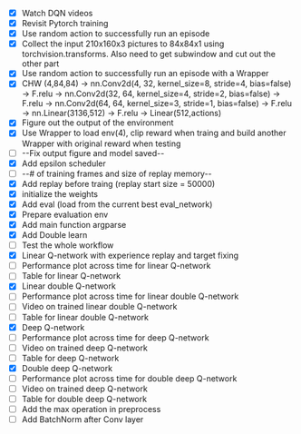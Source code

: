 - [x] Watch DQN videos
- [x] Revisit Pytorch training
- [x] Use random action to successfully run an episode
- [x] Collect the input 210x160x3 pictures to 84x84x1 using torchvision.transforms. Also need to get subwindow and cut out the other part
- [x] Use random action to successfully run an episode with a Wrapper
- [x] CHW (4,84,84) -> nn.Conv2d(4, 32, kernel_size=8, stride=4, bias=false) -> F.relu -> nn.Conv2d(32, 64, kernel_size=4, stride=2, bias=false) -> F.relu -> nn.Conv2d(64, 64, kernel_size=3, stride=1, bias=false) -> F.relu -> nn.Linear(3136,512) -> F.relu -> Linear(512,actions)
- [x] Figure out the output of the environment
- [x] Use Wrapper to load env(4), clip reward when traing and build another Wrapper with original reward when testing
- [ ] --Fix output figure and model saved--
- [x] Add epsilon scheduler
- [ ] --# of training frames and size of replay memory--
- [x] Add replay before traing (replay start size = 50000)
- [x] initialize the weights
- [x] Add eval (load from the current best eval_network)
- [x] Prepare evaluation env
- [x] Add main function argparse
- [x] Add Double learn
- [ ] Test the whole workflow
- [x] Linear Q-network with experience replay and target fixing
- [ ] Performance plot across time for linear Q-network
- [ ] Table for linear Q-network
- [x] Linear double Q-network
- [ ] Performance plot across time for linear double Q-network 
- [ ] Video on trained linear double Q-network 
- [ ] Table for linear double Q-network  
- [x] Deep Q-network
- [ ] Performance plot across time for deep Q-network
- [ ] Video on trained deep Q-network 
- [ ] Table for deep Q-network
- [x] Double deep Q-network
- [ ] Performance plot across time for double deep Q-network
- [ ] Video on trained deep Q-network
- [ ] Table for double deep Q-network
- [ ] Add the max operation in preprocess
- [ ] Add BatchNorm after Conv layer

